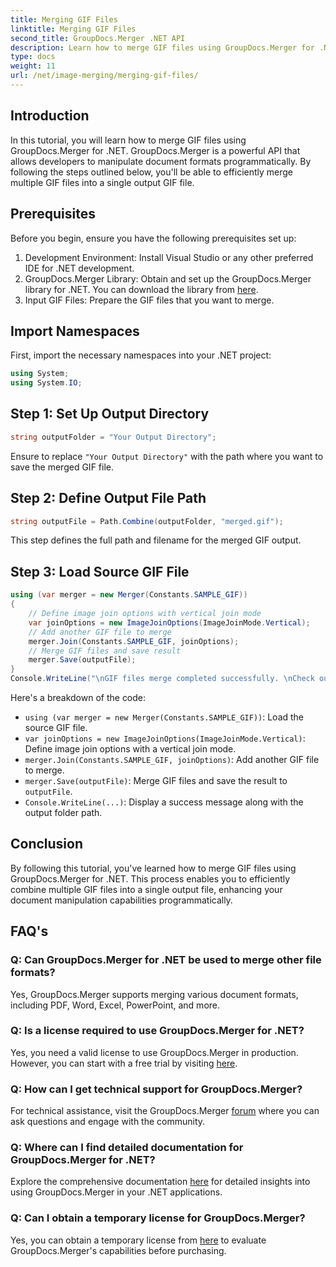 ```yaml
---
title: Merging GIF Files
linktitle: Merging GIF Files
second_title: GroupDocs.Merger .NET API
description: Learn how to merge GIF files using GroupDocs.Merger for .NET. Combine multiple GIFs programmatically with step-by-step instructions.
type: docs
weight: 11
url: /net/image-merging/merging-gif-files/
---
```

## Introduction
In this tutorial, you will learn how to merge GIF files using GroupDocs.Merger for .NET. GroupDocs.Merger is a powerful API that allows developers to manipulate document formats programmatically. By following the steps outlined below, you'll be able to efficiently merge multiple GIF files into a single output GIF file.
## Prerequisites
Before you begin, ensure you have the following prerequisites set up:
1. Development Environment: Install Visual Studio or any other preferred IDE for .NET development.
2. GroupDocs.Merger Library: Obtain and set up the GroupDocs.Merger library for .NET. You can download the library from [here](https://releases.groupdocs.com/merger/net/).
3. Input GIF Files: Prepare the GIF files that you want to merge.

## Import Namespaces
First, import the necessary namespaces into your .NET project:
```csharp
using System;
using System.IO;
```
## Step 1: Set Up Output Directory
```csharp
string outputFolder = "Your Output Directory";
```
Ensure to replace `"Your Output Directory"` with the path where you want to save the merged GIF file.
## Step 2: Define Output File Path
```csharp
string outputFile = Path.Combine(outputFolder, "merged.gif");
```
This step defines the full path and filename for the merged GIF output.
## Step 3: Load Source GIF File
```csharp
using (var merger = new Merger(Constants.SAMPLE_GIF))
{
    // Define image join options with vertical join mode
    var joinOptions = new ImageJoinOptions(ImageJoinMode.Vertical);
    // Add another GIF file to merge
    merger.Join(Constants.SAMPLE_GIF, joinOptions);
    // Merge GIF files and save result
    merger.Save(outputFile);
}
Console.WriteLine("\nGIF files merge completed successfully. \nCheck output in {0}", outputFolder);
```
Here's a breakdown of the code:
- `using (var merger = new Merger(Constants.SAMPLE_GIF))`: Load the source GIF file.
- `var joinOptions = new ImageJoinOptions(ImageJoinMode.Vertical)`: Define image join options with a vertical join mode.
- `merger.Join(Constants.SAMPLE_GIF, joinOptions)`: Add another GIF file to merge.
- `merger.Save(outputFile)`: Merge GIF files and save the result to `outputFile`.
- `Console.WriteLine(...)`: Display a success message along with the output folder path.

## Conclusion
By following this tutorial, you've learned how to merge GIF files using GroupDocs.Merger for .NET. This process enables you to efficiently combine multiple GIF files into a single output file, enhancing your document manipulation capabilities programmatically.

## FAQ's
### Q: Can GroupDocs.Merger for .NET be used to merge other file formats?
Yes, GroupDocs.Merger supports merging various document formats, including PDF, Word, Excel, PowerPoint, and more.
### Q: Is a license required to use GroupDocs.Merger for .NET?
Yes, you need a valid license to use GroupDocs.Merger in production. However, you can start with a free trial by visiting [here](https://releases.groupdocs.com/).
### Q: How can I get technical support for GroupDocs.Merger?
For technical assistance, visit the GroupDocs.Merger [forum](https://forum.groupdocs.com/c/merger/32) where you can ask questions and engage with the community.
### Q: Where can I find detailed documentation for GroupDocs.Merger for .NET?
Explore the comprehensive documentation [here](https://reference.groupdocs.com/merger/net/) for detailed insights into using GroupDocs.Merger in your .NET applications.
### Q: Can I obtain a temporary license for GroupDocs.Merger?
Yes, you can obtain a temporary license from [here](https://purchase.groupdocs.com/temporary-license/) to evaluate GroupDocs.Merger's capabilities before purchasing.
